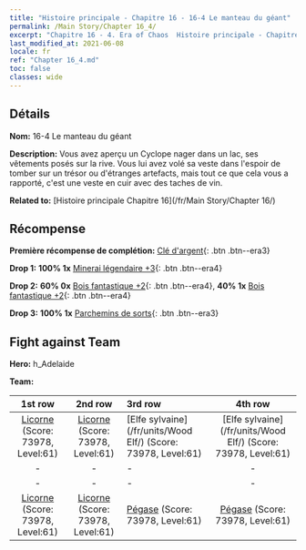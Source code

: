 ```yaml
---
title: "Histoire principale - Chapitre 16 - 16-4 Le manteau du géant"
permalink: /Main Story/Chapter 16_4/
excerpt: "Chapitre 16 - 4. Era of Chaos  Histoire principale - Chapitre 16_4. 16-4 Le manteau du géant"
last_modified_at: 2021-06-08
locale: fr
ref: "Chapter 16_4.md"
toc: false
classes: wide
---
```


## Détails

 **Nom:** 16-4 Le manteau du géant

 **Description:** Vous avez aperçu un Cyclope nager dans un lac, ses vêtements posés sur la rive. Vous lui avez volé sa veste dans l'espoir de tomber sur un trésor ou d'étranges artefacts, mais tout ce que cela vous a rapporté, c'est une veste en cuir avec des taches de vin.

 **Related to:** [Histoire principale Chapitre 16](/fr/Main Story/Chapter 16/)

## Récompense

 **Première récompense de complétion:** [Clé d'argent](/ItemsFR/con_693/){: .btn .btn--era3}

 **Drop 1:** **100% 1x** [Minerai légendaire +3](/ItemsFR/mat_54/){: .btn .btn--era4}

 **Drop 2:** **60% 0x** [Bois fantastique +2](/ItemsFR/mat_48/){: .btn .btn--era4}, **40% 1x** [Bois fantastique +2](/ItemsFR/mat_48/){: .btn .btn--era4}

 **Drop 3:** **100% 1x** [Parchemins de sorts](/ItemsFR/con_694/){: .btn .btn--era3}


## Fight against Team
 **Hero:** h_Adelaide

 **Team:**


  | 1st row | 2nd row | 3rd row | 4th row |
  |:----:|:----:|:----|:----:|
  | [Licorne](/fr/units/Unicorn/) (Score: 73978, Level:61)  | [Licorne](/fr/units/Unicorn/) (Score: 73978, Level:61)  | [Elfe sylvaine](/fr/units/Wood Elf/) (Score: 73978, Level:61)  | [Elfe sylvaine](/fr/units/Wood Elf/) (Score: 73978, Level:61)  |
  | - | - | - | - |
  | - | - | - | - |
  | [Licorne](/fr/units/Unicorn/) (Score: 73978, Level:61)  | [Licorne](/fr/units/Unicorn/) (Score: 73978, Level:61)  | [Pégase](/fr/units/Pegasus/) (Score: 73978, Level:61)  | [Pégase](/fr/units/Pegasus/) (Score: 73978, Level:61)  |


